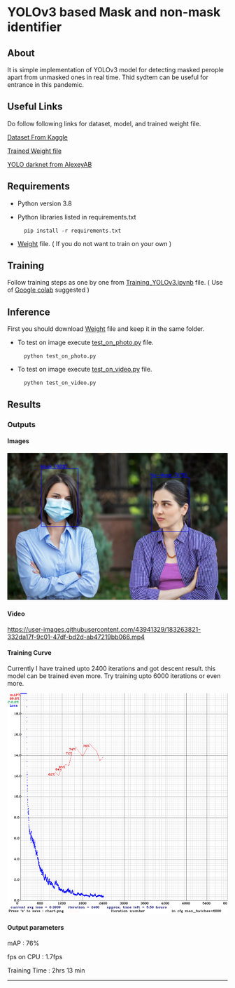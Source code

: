 # YOLOv3 based Mask and non-mask identifier

## About

It is simple implementation of YOLOv3 model for detecting masked perople apart from unmasked ones in real time. Thid sydtem can be useful for entrance in this pandemic.

## Useful Links

Do follow following links for dataset, model, and trained weight file.

[Dataset From Kaggle](https://www.kaggle.com/datasets/crained/wearingmaskc19)

[Trained Weight file](https://drive.google.com/file/d/1-H_DIlCpxvlFSbZKabNWZlG1ebniHzFH/view?usp=sharing)

[YOLO darknet from AlexeyAB](https://github.com/AlexeyAB/darknet)

## Requirements

- Python version 3.8

- Python libraries listed in requirements.txt

        pip install -r requirements.txt

- [Weight](https://drive.google.com/file/d/1-H_DIlCpxvlFSbZKabNWZlG1ebniHzFH/view?usp=sharing) file. ( If you do not want to train on your own )

## Training

Follow training steps as one by one from [Training_YOLOv3.ipynb](https://github.com/AnjaanKhadka/Face-mask-Detection-using-YOLOv3/blob/master/Training_YOLOv3.ipynb) file. ( Use of [Google colab](https://colab.research.google.com/) suggested )

## Inference

First you should download [Weight](https://drive.google.com/file/d/1-H_DIlCpxvlFSbZKabNWZlG1ebniHzFH/view?usp=sharing) file and keep it in the same folder. 

- To test on image execute [test_on_photo.py](https://github.com/AnjaanKhadka/Face-mask-Detection-using-YOLOv3/blob/master/test_on_photo.py) file.

        python test_on_photo.py

- To test on image execute [test_on_video.py](https://github.com/AnjaanKhadka/Face-mask-Detection-using-YOLOv3/blob/master/test_on_video.py) file.

        python test_on_video.py

## Results

### Outputs

#### Images

![Tested on image](https://github.com/AnjaanKhadka/Face-mask-Detection-using-YOLOv3/blob/master/images/result.jpg)

#### Video

https://user-images.githubusercontent.com/43941329/183263821-332da17f-9c01-47df-bd2d-ab47219bb066.mp4

#### Training Curve

Currently I have trained upto 2400 iterations and got descent result. this model can be trained even more. Try training upto 6000 iterations or even more.

![Training Curve](https://github.com/AnjaanKhadka/Face-mask-Detection-using-YOLOv3/blob/master/images/chart_yolov3.png)

#### Output parameters  

mAP : 76%

fps on CPU : 1.7fps

Training Time : 2hrs 13 min

---
